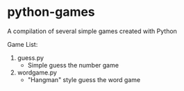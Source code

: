 # python-games
A compilation of several simple games created with Python

Game List:

1. guess.py
   * Simple guess the number game
2. wordgame.py
   * "Hangman" style guess the word game

